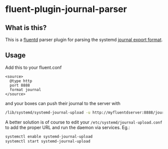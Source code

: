 fluent-plugin-journal-parser
============================

What is this?
-------------

This is a [fluentd](https://www.fluentd.org/) parser plugin for parsing
the systemd [journal export format](https://www.freedesktop.org/wiki/Software/systemd/export/).

Usage
-----

Add this to your fluent.conf

```
<source>
  @type http
  port 8888
  format journal
</source>
```
and your boxes can push their journal to the server with

```sh
/lib/systemd/systemd-journal-upload -u http://myfluentdserver:8888/journal
```


A better solution is of course to edit your `/etc/systemd/journal-upload.conf` to add
the proper URL and run the daemon via services. Eg.:

```sh
systemctl enable systemd-journal-upload
systemctl start systemd-journal-upload
```
